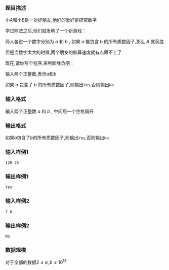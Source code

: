 ### 题目描述
小$A$和小$B$是一对好朋友,他们的爱好是研究数字

学过除法之后,他们就发明了一个新游戏：

两人各说一个数字分别为 $a$ 和 $b$ , 如果 $a$ 能包含 $b$ 的所有质数因子,那么 $A$ 就获胜

但是当数字太大的时候,两个朋友的脑算速度就有点跟不上了

现在,请你写个程序,来判断胜负吧：

输入两个正整数,表示$a$和$b$

如果 $a$ 包含了 $b$ 的所有质数因子,则输出`Yes`,否则输出`No`

### 输入格式
输入两个正整数 $a$ 和 $b$ , 中间用一个空格隔开
### 输出格式
如果$a$包含了$b$的所有质数因子,则输出`Yes`,否则输出`No`
### 输入样例1
```
120 75
```
### 输出样例1
```
Yes
```
### 输入样例2
```
7 8
```
### 输出样例2
```
No
```
### 数据规模
对于全部的数据$2 \le a, b \le 10 ^{18}$